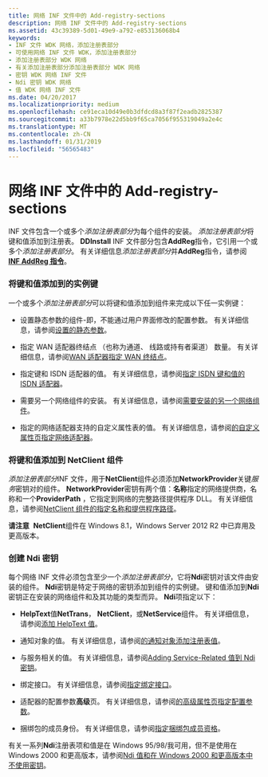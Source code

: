 ```yaml
---
title: 网络 INF 文件中的 Add-registry-sections
description: 网络 INF 文件中的 Add-registry-sections
ms.assetid: 43c39389-5d01-49e9-a792-e853136068b4
keywords:
- INF 文件 WDK 网络，添加注册表部分
- 可使用网络 INF 文件 WDK，添加注册表部分
- 添加注册表部分 WDK 网络
- 有关添加注册表部分添加注册表部分 WDK 网络
- 密钥 WDK 网络 INF 文件
- Ndi 密钥 WDK 网络
- 值 WDK 网络 INF 文件
ms.date: 04/20/2017
ms.localizationpriority: medium
ms.openlocfilehash: ce91eca10d49e0b3dfdcd8a3f87f2eadb2825387
ms.sourcegitcommit: a33b7978e22d5bb9f65ca7056f955319049a2e4c
ms.translationtype: MT
ms.contentlocale: zh-CN
ms.lasthandoff: 01/31/2019
ms.locfileid: "56565483"
---
```

# <a name="add-registry-sections-in-a-network-inf-file"></a>网络 INF 文件中的 Add-registry-sections





INF 文件包含一个或多个*添加注册表部分*为每个组件的安装。 *添加注册表部分*将键和值添加到注册表。 **DDInstall** INF 文件部分包含**AddReg**指令，它引用一个或多个*添加注册表部分*。 有关详细信息*添加注册表部分*并**AddReg**指令，请参阅[ **INF AddReg 指令**](https://msdn.microsoft.com/library/windows/hardware/ff546320)。

### <a name="adding-keys-and-values-to-instance-keys"></a>将键和值添加到的实例键

一个或多个*添加注册表部分*可以将键和值添加到组件来完成以下任一实例键：

-   设置静态参数的组件-即，不能通过用户界面修改的配置参数。 有关详细信息，请参阅[设置的静态参数](setting-static-parameters.md)。

-   指定 WAN 适配器终结点 （也称为通道、 线路或持有者渠道） 数量。 有关详细信息，请参阅[WAN 适配器指定 WAN 终结点](specifying-wan-endpoints-for-a-wan-adapter.md)。

-   指定键和 ISDN 适配器的值。 有关详细信息，请参阅[指定 ISDN 键和值的 ISDN 适配器](specifying-isdn-keys-and-values-for-an-isdn-adapter.md)。

-   需要另一个网络组件的安装。 有关详细信息，请参阅[需要安装的另一个网络组件](requiring-the-installation-of-another-network-component.md)。

-   指定的网络适配器支持的自定义属性表的值。 有关详细信息，请参阅[的自定义属性页指定网络适配器](specifying-custom-property-pages-for-network-adapters.md)。

### <a name="adding-keys-and-values-to-a-netclient-component"></a>将键和值添加到 NetClient 组件

*添加注册表部分*INF 文件，用于**NetClient**组件必须添加**NetworkProvider**关键*服务*密钥对的组件。 **NetworkProvider**密钥有两个值：**名称**指定的网络提供商，名称和一个**ProviderPath** ，它指定到网络的完整路径提供程序 DLL。 有关详细信息，请参阅[NetClient 组件的指定名称和提供程序路径](specifying-the-name-and-provider-path-for-a-netclient-component.md)。

**请注意**  **NetClient**组件在 Windows 8.1，Windows Server 2012 R2 中已弃用及更高版本。

 

### <a href="" id="ddk-creating-the-ndi-key-ng"></a>创建 Ndi 密钥

每个网络 INF 文件必须包含至少一个*添加注册表部分*，它将**Ndi**密钥对该文件由安装的组件。 **Ndi**密钥是特定于网络的密钥添加到组件的实例键。 键和值添加到**Ndi**密钥正在安装的网络组件和及其功能的类型而异。 **Ndi**项指定以下：

-   **HelpText**值**NetTrans**， **NetClient**，或**NetService**组件。 有关详细信息，请参阅[添加 HelpText 值](adding-a-helptext-value.md)。

-   通知对象的值。 有关详细信息，请参阅[的通知对象添加注册表值](adding-registry-values-for-a-notify-object.md)。

-   与服务相关的值。 有关详细信息，请参阅[Adding Service-Related 值到 Ndi 密钥](adding-service-related-values-to-the-ndi-key.md)。

-   绑定接口。 有关详细信息，请参阅[指定绑定接口](specifying-binding-interfaces.md)。

-   适配器的配置参数**高级**页。 有关详细信息，请参阅[的高级属性页指定配置参数](specifying-configuration-parameters-for-the-advanced-properties-page.md)。

-   捆绑包的成员身份。 有关详细信息，请参阅[指定捆绑包成员资格](specifying-bundle-membership.md)。

有关一系列**Ndi**注册表项和值是在 Windows 95/98/我可用，但不是使用在 Windows 2000 和更高版本，请参阅[Ndi 值和在 Windows 2000 和更高版本中不使用密钥](ndi-values-and-keys-not-used-in-windows-2000-and-later-versions.md)。

 

 





